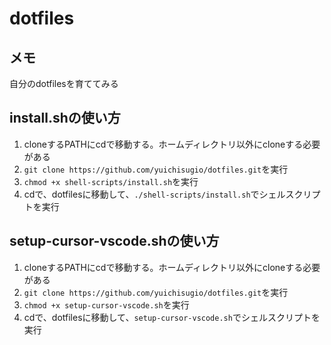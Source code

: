 # **dotfiles**
## **メモ**
自分のdotfilesを育ててみる
## **install.shの使い方**
1. cloneするPATHにcdで移動する。ホームディレクトリ以外にcloneする必要がある
2. `git clone https://github.com/yuichisugio/dotfiles.git`を実行
3. `chmod +x shell-scripts/install.sh`を実行
4. cdで、dotfilesに移動して、`./shell-scripts/install.sh`でシェルスクリプトを実行
## **setup-cursor-vscode.shの使い方**
1. cloneするPATHにcdで移動する。ホームディレクトリ以外にcloneする必要がある
2. `git clone https://github.com/yuichisugio/dotfiles.git`を実行
3. `chmod +x setup-cursor-vscode.sh`を実行
4. cdで、dotfilesに移動して、`setup-cursor-vscode.sh`でシェルスクリプトを実行
